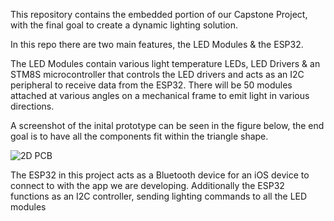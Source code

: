 This repository contains the embedded portion of our Capstone Project, with the final goal to create a dynamic lighting solution.

In this repo there are two main features, the LED Modules & the ESP32.

The LED Modules contain various light temperature LEDs, LED Drivers & an STM8S microcontroller that controls the LED drivers and acts as an I2C peripheral to receive data from the ESP32. There will be 50 modules attached at various angles on a mechanical frame to emit light in various directions. 

A screenshot of the inital prototype can be seen in the figure below, the end goal is to have all the components fit within the triangle shape.

![2D PCB](https://github.com/user-attachments/assets/bb245036-64c4-4bfe-9740-7deca733997b)

The ESP32 in this project acts as a Bluetooth device for an iOS device to connect to with the app we are developing. Additionally the ESP32 functions as an I2C controller, sending lighting commands to all the LED modules


